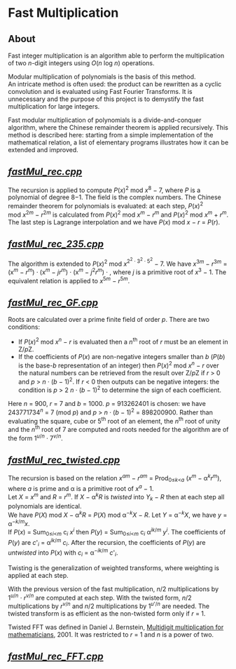# Fast Multiplication

## About

Fast integer multiplication is an algorithm able to perform the multiplication of two *n*-digit integers using *O*(*n*&nbsp;log&nbsp;*⁡n*) operations.

Modular multiplication of polynomials is the basis of this method.  
An intricate method is often used: the product can be rewritten as a cyclic convolution and is evaluated using Fast Fourier Transforms. It is unnecessary and the purpose of this project is to demystify the fast multiplication for large integers.

Fast modular multiplication of polynomials is a divide-and-conquer algorithm, where the Chinese remainder theorem is applied recursively. This method is described here: starting from a simple implementation of the mathematical relation, a list of elementary programs illustrates how it can be extended and improved.

## [*fastMul_rec.cpp*](fastMul_rec.cpp)

The recursion is applied to compute *P*(*x*)<sup>2</sup> mod&nbsp;*x*<sup>8</sup>&nbsp;&minus;&nbsp;7, where *P* is a polynomial of degree 8&minus;1. The field is the complex numbers. The Chinese remainder theorem for polynomials is evaluated: at each step, *P*(*x*)<sup>2</sup> mod&nbsp;*x*<sup>2*m*</sup>&nbsp;&minus;&nbsp;*r*<sup>2*m*</sup> is calculated from *P*(*x*)<sup>2</sup> mod&nbsp;*x*<sup>*m*</sup>&nbsp;&minus;&nbsp;*r*<sup>*m*</sup> and *P*(*x*)<sup>2</sup> mod&nbsp;*x*<sup>*m*</sup>&nbsp;+&nbsp;*r*<sup>*m*</sup>. The last step is Lagrange interpolation and we have *P*(*x*) mod&nbsp;*x*&nbsp;&minus;&nbsp;*r*&nbsp;= *P*(*r*).

## [*fastMul_rec_235.cpp*](fastMul_rec_235.cpp)

The algorithm is extended to *P*(*x*)<sup>2</sup> mod&nbsp;*x*<sup>2<sup>2</sup>&nbsp;&middot;&nbsp;3<sup>2</sup>&nbsp;&middot;&nbsp;5<sup>2</sup></sup>&nbsp;&minus;&nbsp;7. We have *x*<sup>3*m*</sup>&nbsp;&minus;&nbsp;*r*<sup>3*m*</sup>&nbsp;= (x<sup>*m*</sup>&nbsp;&minus;&nbsp;*r*<sup>*m*</sup>)&nbsp;&middot;&nbsp;(x<sup>*m*</sup>&nbsp;&minus;&nbsp;*jr<sup>*m*</sup>*)&nbsp;&middot;&nbsp;(x<sup>*m*</sup>&nbsp;&minus;&nbsp;*j*<sup>2</sup>*r*<sup>*m*</sup>)&nbsp;&middot;&nbsp;, where *j* is a primitive root of *x*<sup>3</sup>&nbsp;&minus;&nbsp;1</sup>. The equivalent relation is applied to *x*<sup>5*m*</sup>&nbsp;&minus;&nbsp;*r*<sup>5*m*</sup>.

## [*fastMul_rec_GF.cpp*](fastMul_rec_GF.cpp)

Roots are calculated over a prime finite field of order *p*. There are two conditions:  
 - If *P*(*x*)<sup>2</sup> mod&nbsp;*x*<sup>*n*</sup>&nbsp;&minus;&nbsp;*r* is evaluated then a *n*<sup>th</sup> root of *r* must be an element in Z/*p*Z.  
 - If the coefficients of *P*(*x*) are non-negative integers smaller than *b* (*P*(*b*) is the base-*b* representation of an integer) then *P*(*x*)<sup>2</sup> mod&nbsp;*x*<sup>*n*</sup>&nbsp;&minus;&nbsp;*r* over the natural numbers can be retrieved from the result over Z/*p*Z if *r*&nbsp;> 0 and *p*&nbsp;> *n*&nbsp;&middot;&nbsp;(*b*&nbsp;&minus;&nbsp;1)<sup>2</sup>. If *r*&nbsp;< 0 then outputs can be negative integers: the condition is *p*&nbsp;> 2&nbsp;*n*&nbsp;&middot;&nbsp;(*b*&nbsp;&minus;&nbsp;1)<sup>2</sup> to determine the sign of each coefficient.  

Here *n*&nbsp;= 900, *r*&nbsp;= 7 and *b*&nbsp;= 1000. *p*&nbsp;= 913262401 is chosen: we have 243771734<sup>*n*</sup>&nbsp;= 7 (mod&nbsp;*p*) and *p*&nbsp;> *n*&nbsp;&middot;&nbsp;(*b*&nbsp;&minus;&nbsp;1)<sup>2</sup>&nbsp;= 898200900. Rather than evaluating the square, cube or 5<sup>th</sup> root of an element, the *n*<sup>th</sup> root of unity and the *n*<sup>th</sup> root of 7 are computed and roots needed for the algorithm are of the form 1<sup>*u*/*n*</sup>&nbsp;&middot;&nbsp;7<sup>*v*/*n*</sup>.

## [*fastMul_rec_twisted.cpp*](fastMul_rec_twisted.cpp)

The recursion is based on the relation *x*<sup>*am*</sup>&nbsp;&minus;&nbsp;*r*<sup>*am*</sup>&nbsp;= Prod<sub>0&le;*k*<*a*</sub>&nbsp;(*x*<sup>*m*</sup>&nbsp;&minus;&nbsp;&alpha;<sup>*k*</sup>*r*<sup>*m*</sup>), where *a* is prime and &alpha; is a primitive root of *x*<sup>*a*</sup>&nbsp;&minus;&nbsp;1</sup>.  
Let *X*&nbsp;= *x*<sup>*m*</sup> and *R*&nbsp;= *r*<sup>*m*</sup>. If *X*&nbsp;&minus;&nbsp;&alpha;<sup>*k*</sup>*R* is *twisted* into *Y*<sub>*k*</sub>&nbsp;&minus;&nbsp;*R* then at each step all polynomials are identical.  
We have *P*(*X*)&nbsp;mod&nbsp;*X*&nbsp;&minus;&nbsp;&alpha;<sup>*k*</sup>*R*&nbsp;= *P*(*X*) mod&nbsp;&alpha;<sup>&minus;*k*</sup>*X*&nbsp;&minus;&nbsp;*R*. Let *Y*&nbsp;= &alpha;<sup>&minus;*k*</sup>*X*, we have *y*&nbsp;= &alpha;<sup>&minus;*k*/*m*</sup>*x*.  
If *P*(*x*)&nbsp;= Sum<sub>0&le;*i*<*m*</sub>&nbsp;c<sub>*i*</sub>&nbsp;*x*<sup>*i*</sup> then *P*(*y*)&nbsp;= Sum<sub>0&le;*i*<*m*</sub>&nbsp;c<sub>*i*</sub>&nbsp;&alpha;<sup>*ik*/*m*</sup>&nbsp;*y*<sup>*i*</sup>. The coefficients of *P*(*y*) are *c*'<sub>*i*</sub>&nbsp;= &alpha;<sup>*ik*/*m*</sup>&nbsp;*c*<sub>*i*</sub>. After the recursion, the coefficients of *P*(*y*) are *untwisted* into *P*(*x*) with *c*<sub>*i*</sub>&nbsp;= &alpha;<sup>&minus;*ik*/*m*</sup>&nbsp;*c*'<sub>*i*</sub>.  

Twisting is the generalization of weighted transforms, where weighting is applied at each step.  

With the previous version of the fast multiplication, *n*/2 multiplications by 1<sup>*u*/*n*</sup>&nbsp;&middot;&nbsp;*r*<sup>*v*/*n*</sup> are computed at each step. With the twisted form, *n*/2 multiplications by *r*<sup>*v*/*n*</sup> and *n*/2 multiplications by 1<sup>*u*'/*n*</sup> are needed. The twisted transform is as efficient as the non-twisted form only if *r*&nbsp;= 1.

Twisted FFT was defined in Daniel J. Bernstein, [Multidigit multiplication for mathematicians](https://cr.yp.to/papers/m3-20010811-retypeset-20220327.pdf), 2001. It was restricted to *r*&nbsp;= 1 and *n* is a power of two.

## [*fastMul_rec_FFT.cpp*](fastMul_rec_FFT.cpp)
